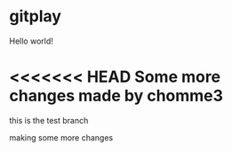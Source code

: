 # gitplay

Hello world!

<<<<<<< HEAD
Some more changes made by chomme3
=======

this is the test branch


making some more changes
